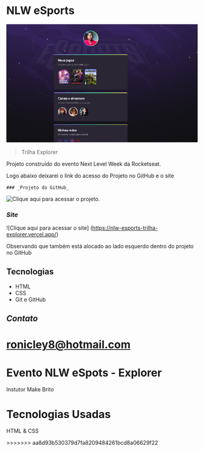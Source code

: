 
 # NLW eSports

 ![preview](./.github/preview.png)

 > Trilha Explorer

 Projeto construído do evento Next Level Week
 da Rocketseat.

 Logo abaixo deixarei o link do acesso do Projeto no GitHub e o site 

 	### _Projeto do GitHub_

  ![Clique aqui para acessar o projeto](https://github.com/ronicleyangelo/NLW-Esports-Explorer).

  ### _Site_

  ![Clique aqui para acessar o site] (https://nlw-esports-trilha-explorer.vercel.app/)
  <p>Observando que também está alocado ao lado esquerdo dentro do projeto no GitHub</p>

 ## Tecnologias

 - HTML
 - CSS
 - Git e GitHub

 ## _Contato_

 ronicley8@hotmail.com
=======
# Evento NLW eSpots - Explorer
<p> Instutor Make Brito </p>

# Tecnologias Usadas 
<p>HTML & CSS </p>
>>>>>>> aa8d93b530379d7fa8209484261bcd8a06629f22
